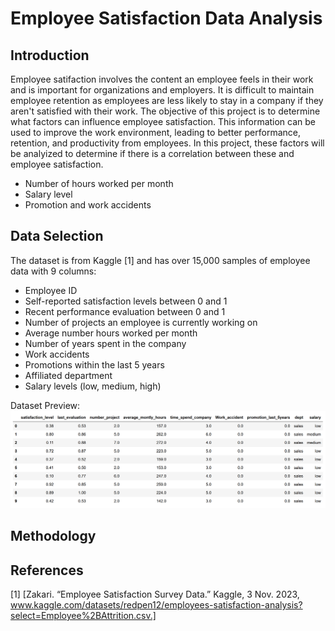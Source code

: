 # Employee Satisfaction Data Analysis

## Introduction
Employee satifaction involves the content an employee feels in their work and is important for organizations and employers. It is difficult to maintain employee retention as employees are less likely to stay in a company if they aren't satisfied with their work. The objective of this project is to determine what factors can influence employee satisfaction. This information can be used to improve the work environment, leading to better performance, retention, and productivity from employees. In this project, these factors will be analyized to determine if there is a correlation between these and employee satisfaction.
  - Number of hours worked per month
  - Salary level
  - Promotion and work accidents

## Data Selection
The dataset is from Kaggle [1] and has over 15,000 samples of employee data with 9 columns: 
- Employee ID
- Self-reported satisfaction levels between 0 and 1
- Recent performance evaluation between 0 and 1
- Number of projects an employee is currently working on
- Average number hours worked per month
- Number of years spent in the company
- Work accidents
- Promotions within the last 5 years
- Affiliated department
- Salary levels (low, medium, high)

Dataset Preview:
![data screenshot](./graph/Sample_Data.PNG)

## Methodology

## References
[1] [Zakari. “Employee Satisfaction Survey Data.” Kaggle, 3 Nov. 2023, www.kaggle.com/datasets/redpen12/employees-satisfaction-analysis?select=Employee%2BAttrition.csv.]
